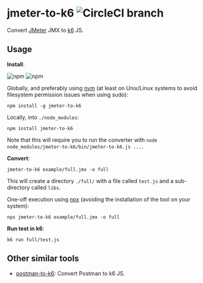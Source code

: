 # jmeter-to-k6 ![CircleCI branch](https://img.shields.io/circleci/project/github/loadimpact/jmeter-to-k6/master.svg)

Convert [JMeter](https://jmeter.apache.org/) JMX to [k6](https://k6.io/) JS.

## Usage

**Install**:

![npm](https://img.shields.io/npm/v/jmeter-to-k6.svg) ![npm](https://img.shields.io/npm/dw/jmeter-to-k6.svg)

Globally, and preferably using [nvm](https://github.com/creationix/nvm) (at least on Unix/Linux systems to avoid filesystem permission issues when using sudo):
```shell
npm install -g jmeter-to-k6
```

Locally, into `./node_modules`:
```shell
npm install jmeter-to-k6
```

Note that this will require you to run the converter with `node node_modules/jmeter-to-k6/bin/jmeter-to-k6.js ...`.

**Convert**:

```shell
jmeter-to-k6 example/full.jmx -o full
```

This will create a directory `./full/` with a file called `test.js` and a sub-directory called `libs`.

One-off execution using [npx](https://www.npmjs.com/package/npx) (avoiding the installation of the tool on your system):
```shell
npx jmeter-to-k6 example/full.jmx -o full
```

**Run test in k6**:

```shell
k6 run full/test.js
```

## Other similar tools

- [postman-to-k6](https://github.com/loadimpact/postman-to-k6/): Convert
  Postman to k6 JS.
